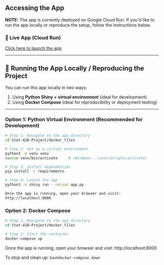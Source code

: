 ## Accessing the App

**NOTE:** The app is currently deployed on Google Cloud Run. If you'd like to run the app locally or reproduce the setup, follow the instructions below.

### 🔗 Live App (Cloud Run)
[Click here to launch the app]([https://your-cloud-run-url.com](https://shiny-app-594837701038.us-west1.run.app/))

---

## 🧪 Running the App Locally / Reproducing the Project

You can run this app locally in two ways:  
1. Using **Python Shiny + virtual environment** (ideal for development)  
2. Using **Docker Compose** (ideal for reproducibility or deployment testing)

---

### Option 1: Python Virtual Environment (Recommended for Development)

```bash
# Step 1: Navigate to the app directory
cd Stat-418-Project/docker_files

# Step 2: Set up a virtual environment
python3 -m venv venv
source venv/bin/activate     # (Windows: .\venv\Scripts\activate)

# Step 3: Install dependencies
pip install -r requirements

# Step 4: Launch the app
python3 -m shiny run --reload app.py

Once the app is running, open your browser and visit:
http://localhost:8000
```

### Option 2: Docker Compose
```bash
# Step 1: Navigate to the app directory
cd Stat-418-Project/docker_files

# Step 2: Start the container
docker-compose up
```

Once the app is running, open your browser and visit:
http://localhost:8000

To stop and clean up:
```bashdocker-compose down```

